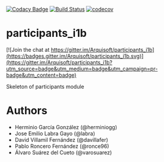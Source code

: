 [![Codacy Badge](https://api.codacy.com/project/badge/Grade/2f5e9b234d9b4cbd8669629c299990ad)](https://www.codacy.com/app/jelabra/participants_i1b?utm_source=github.com&utm_medium=referral&utm_content=Arquisoft/participants_i1b&utm_campaign=badger)
[![Build Status](https://travis-ci.org/Arquisoft/participants_i1b.svg?branch=master)](https://travis-ci.org/Arquisoft/participants_i1b)
[![codecov](https://codecov.io/gh/Arquisoft/participants_i1b/branch/master/graph/badge.svg)](https://codecov.io/gh/Arquisoft/participants_i1b)


# participants_i1b

[![Join the chat at https://gitter.im/Arquisoft/participants_i1b](https://badges.gitter.im/Arquisoft/participants_i1b.svg)](https://gitter.im/Arquisoft/participants_i1b?utm_source=badge&utm_medium=badge&utm_campaign=pr-badge&utm_content=badge)

Skeleton of participants module

# Authors

- Herminio García González (@herminiogg)
- Jose Emilio Labra Gayo (@labra)
- David Villamil Fernández (@davillafer)
- Pablo Roncero Fernández (@ronce96)
- Álvaro Suárez del Cueto (@varosuarez)
